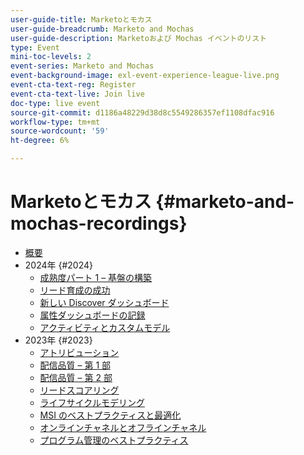```yaml
---
user-guide-title: Marketoとモカス
user-guide-breadcrumb: Marketo and Mochas
user-guide-description: Marketoおよび Mochas イベントのリスト
type: Event
mini-toc-levels: 2
event-series: Marketo and Mochas
event-background-image: exl-event-experience-league-live.png
event-cta-text-reg: Register
event-cta-text-live: Join live
doc-type: live event
source-git-commit: d1186a48229d38d8c5549286357ef1108dfac916
workflow-type: tm+mt
source-wordcount: '59'
ht-degree: 6%

---
```



# Marketoとモカス {#marketo-and-mochas-recordings}

+ [概要](overview.md)
+ 2024年 {#2024}
   + [成熟度パート 1 – 基盤の構築](2024/maturity-part1-foundation.md)
   + [リード育成の成功](2024/lead-nurture-success.md)
   + [新しい Discover ダッシュボード](2024/new-discover-dashboard.md)
   + [属性ダッシュボードの記録](2024/attribution-dashboard-recording.md)
   + [アクティビティとカスタムモデル](2024/marketo-measure-and-mochas-activities-and-custom-models.md)
+ 2023年 {#2023}
   + [アトリビューション](2023/attribution.md)
   + [配信品質 – 第 1 部](2023/deliverability-part-one.md)
   + [配信品質 – 第 2 部](2023/deliverability-part-two.md)
   + [リードスコアリング](2023/lead-scoring.md)
   + [ライフサイクルモデリング](2023/lifecycle-modeling.md)
   + [MSI のベストプラクティスと最適化](2023/msi-best-practices.md)
   + [オンラインチャネルとオフラインチャネル](2023/online-offline.md)
   + [プログラム管理のベストプラクティス](2023/program-management.md)